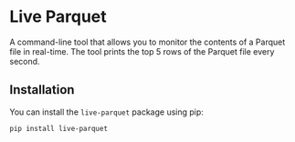 # Live Parquet

A command-line tool that allows you to monitor the contents of a Parquet file in real-time. The tool prints the top 5 rows of the Parquet file every second.

## Installation

You can install the `live-parquet` package using pip:

```bash
pip install live-parquet
